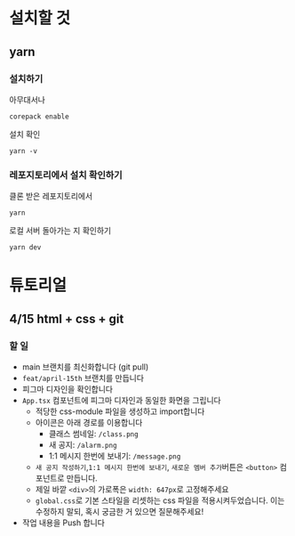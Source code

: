 # 설치할 것

## yarn

### 설치하기

아무대서나

```shell
corepack enable
```

설치 확인

```shell
yarn -v
```

### 레포지토리에서 설치 확인하기

클론 받은 레포지토리에서

```shell
yarn
```

로컬 서버 돌아가는 지 확인하기

```shell
yarn dev
```

# 튜토리얼

## 4/15 html + css + git

### 할 일

- main 브랜치를 최신화합니다 (git pull)
- `feat/april-15th` 브랜치를 만듭니다
- 피그마 디자인을 확인합니다
- `App.tsx` 컴포넌트에 피그마 디자인과 동일한 화면을 그립니다
  - 적당한 css-module 파일을 생성하고 import합니다
  - 아이콘은 아래 경로를 이용합니다
    - 클래스 썸네일: `/class.png`
    - 새 공지: `/alarm.png`
    - 1:1 메시지 한번에 보내기: `/message.png`
  - `새 공지 작성하기`,`1:1 메시지 한번에 보내기`, `새로운 멤버 추가`버튼은 `<button>` 컴포넌트로 만듭니다.
  - 제일 바깥 `<div>`의 가로폭은 `width: 647px`로 고정해주세요
  - `global.css`로 기본 스타일을 리셋하는 css 파일을 적용시켜두었습니다. 이는 수정하지 말되, 혹시 궁금한 거 있으면 질문해주세요!
- 작업 내용을 Push 합니다
